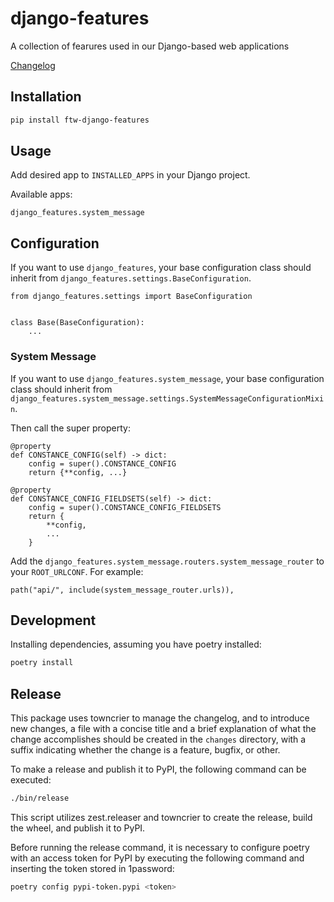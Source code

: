# django-features
A collection of fearures used in our Django-based web applications

[Changelog](CHANGELOG.md)

## Installation

``` bash
pip install ftw-django-features
```

## Usage

Add desired app to `INSTALLED_APPS` in your Django project.

Available apps:
```
django_features.system_message
```

## Configuration

If you want to use `django_features`, your base configuration class should inherit from `django_features.settings.BaseConfiguration`.

```
from django_features.settings import BaseConfiguration


class Base(BaseConfiguration):
    ...
```


### System Message

If you want to use `django_features.system_message`, your base configuration class should inherit from `django_features.system_message.settings.SystemMessageConfigurationMixin`.

Then call the super property:

```
@property
def CONSTANCE_CONFIG(self) -> dict:
    config = super().CONSTANCE_CONFIG
    return {**config, ...}

@property
def CONSTANCE_CONFIG_FIELDSETS(self) -> dict:
    config = super().CONSTANCE_CONFIG_FIELDSETS
    return {
        **config,
        ...
    }
```

Add the `django_features.system_message.routers.system_message_router` to your `ROOT_URLCONF`. For example:

```
path("api/", include(system_message_router.urls)),
```

## Development

Installing dependencies, assuming you have poetry installed:

``` bash
poetry install
```

## Release

This package uses towncrier to manage the changelog, and to introduce new changes, a file with a concise title and a brief explanation of what the change accomplishes should be created in the `changes` directory, with a suffix indicating whether the change is a feature, bugfix, or other.

To make a release and publish it to PyPI, the following command can be executed:

``` bash
./bin/release
```

This script utilizes zest.releaser and towncrier to create the release, build the wheel, and publish it to PyPI.

Before running the release command, it is necessary to configure poetry with an access token for PyPI by executing the following command and inserting the token stored in 1password:

``` bash
poetry config pypi-token.pypi <token>
```

